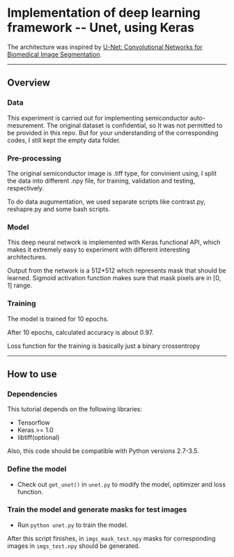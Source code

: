 # Implementation of deep learning framework -- Unet, using Keras

The architecture was inspired by [U-Net: Convolutional Networks for Biomedical Image Segmentation](http://lmb.informatik.uni-freiburg.de/people/ronneber/u-net/).

---

## Overview

### Data

This experiment is carried out for implementing semiconductor auto-mesurement. The original dataset is confidential, so It was not permitted to be provided in this repo. But for your understanding of the corresponding codes, I still kept the empty data folder.

### Pre-processing

The original semiconductor image is .tiff type, for convinient using, I split the data into different .npy file, for training, validation and testing, respectively.

To do data augumentation, we used separate scripts like contrast.py, reshapre.py and some bash scripts.

### Model

This deep neural network is implemented with Keras functional API, which makes it extremely easy to experiment with different interesting architectures.

Output from the network is a 512*512 which represents mask that should be learned. Sigmoid activation function
makes sure that mask pixels are in \[0, 1\] range.

### Training

The model is trained for 10 epochs.

After 10 epochs, calculated accuracy is about 0.97.

Loss function for the training is basically just a binary crossentropy

---

## How to use

### Dependencies

This tutorial depends on the following libraries:

* Tensorflow
* Keras >= 1.0
* libtiff(optional)

Also, this code should be compatible with Python versions 2.7-3.5.


### Define the model

* Check out ```get_unet()``` in ```unet.py``` to modify the model, optimizer and loss function.

### Train the model and generate masks for test images

* Run ```python unet.py``` to train the model.


After this script finishes, in ```imgs_mask_test.npy``` masks for corresponding images in ```imgs_test.npy```
should be generated.

